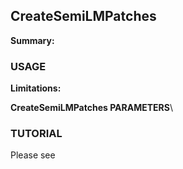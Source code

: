 ## CreateSemiLMPatches
**Summary:** 

### USAGE


**Limitations:** 


**CreateSemiLMPatches PARAMETERS**\



### TUTORIAL
Please see 






